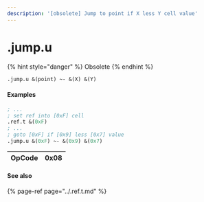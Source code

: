 ```yaml
---
description: '[obsolete] Jump to point if X less Y cell value'
---
```


# .jump.u

{% hint style="danger" %}
Obsolete
{% endhint %}

```scheme
.jump.u &(point) ~- &(X) &(Y)
```

#### **Examples**

```scheme
; ...
; set ref into [0xF] cell
.ref.t &(0xF)
; ...
; goto [0xF] if [0x9] less [0x7] value
.jump.u &(0xF) ~- &(0x9) &(0x7)
```



| OpCode | 0x08 |
| :--- | :--- |


#### See also

{% page-ref page="../.ref.t.md" %}

